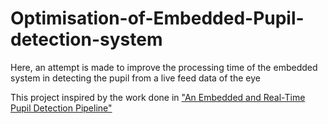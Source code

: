 # Optimisation-of-Embedded-Pupil-detection-system
Here, an attempt is made to improve the processing time of the embedded system in detecting the pupil from a live feed data of the eye

This project inspired by the work done in ["An Embedded and Real-Time Pupil Detection Pipeline"](https://github.com/ankurrajw/Pi-Pupil-Detection.git)
